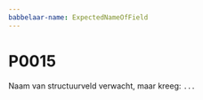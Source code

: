 ```yaml
---
babbelaar-name: ExpectedNameOfField
---
```

# P0015
Naam van structuurveld verwacht, maar kreeg: `...`

